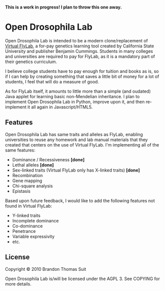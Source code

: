 **This is a work in progress! I plan to throw this one away.**

Open Drosophila Lab
===================

Open Drosophila Lab is intended to be a modern clone/replacement of 
[Virtual FlyLab](http://biologylab.awlonline.com/protected/FlyLab/flylab.php), 
a for-pay genetics learning tool created by California State University and 
publisher Benjamin Cummings. Students in many colleges and universities are 
required to pay for FlyLab, as it is a mandatory part of their genetics 
curriculum.

I believe college students have to pay enough for tuition and books as is, so if
I can help by creating something that saves a little bit of money for a lot of 
students, I feel that will do a measure of good.

As for FlyLab itself, it amounts to little more than a simple (and oudated) Java 
applet for learning basic non-Mendelian inheritance. I plan to implement Open 
Drosophila Lab in Python, improve upon it, and then re-implement it all again 
in Javascript/HTML5. 

Features
--------

Open Drosophila Lab has same traits and alleles as FlyLab, enabling universities
to reuse any homework and lab manual materials that they created that centers on 
the use of Virtual FlyLab. I'm implementing all of the  same features:

* Dominance / Recessiveness **[done]**
* Lethal alleles **[done]**
* Sex-linked traits (Virtual FlyLab only has X-linked traits) **[done]**
* Recombination 
* Gene mapping
* Chi-square analysis
* Epistasis

Based upon future feedback, I would like to add the following features not found
in Virtual FlyLab:

* Y-linked traits
* Incomplete dominance
* Co-dominance
* Penetrance
* Variable expressivity
* etc.

License
-------

Copyright &copy; 2010 Brandon Thomas Suit

Open Drosophila Lab is/will be licensed under the AGPL 3. See COPYING for more
details.

